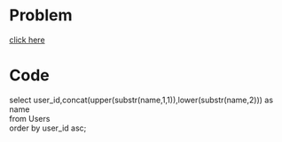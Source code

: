 # Problem
[click here](https://leetcode.com/problems/fix-names-in-a-table/)
# Code

select user_id,concat(upper(substr(name,1,1)),lower(substr(name,2))) as name  
from Users  
order by user_id asc;  
